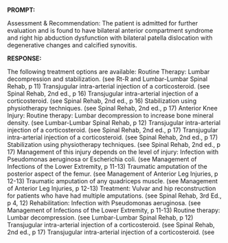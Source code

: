 **PROMPT:**

Assessment & Recommendation:  The patient is admitted for further evaluation and is found to have bilateral anterior compartment syndrome and right hip abduction dysfunction with bilateral patella dislocation with degenerative changes and calcified synovitis.

**RESPONSE:**

  The following treatment options are available:   Routine Therapy:  Lumbar decompression and stabilization. (see Rt-R and Lumbar-Lumbar Spinal Rehab, p 11)  Transjugular intra-arterial injection of a corticosteroid. (see Spinal Rehab, 2nd ed., p 16)  Transjugular intra-arterial injection of a corticosteroid. (see Spinal Rehab, 2nd ed., p 16) Stabilization using physiotherapy techniques. (see Spinal Rehab, 2nd ed., p 17)   Anterior Knee Injury:  Routine therapy:  Lumbar decompression to increase bone mineral density. (see Lumbar-Lumbar Spinal Rehab, p 12)  Transjugular intra-arterial injection of a corticosteroid. (see Spinal Rehab, 2nd ed., p 17)  Transjugular intra-arterial injection of a corticosteroid. (see Spinal Rehab, 2nd ed., p 17) Stabilization using physiotherapy techniques. (see Spinal Rehab, 2nd ed., p 17)   Management of this injury depends on the level of injury:   Infection with Pseudomonas aeruginosa or Escherichia coli. (see Management of Infections of the Lower Extremity, p 11-13)  Traumatic amputation of the posterior aspect of the femur. (see Management of Anterior Leg Injuries, p 12-13)  Traumatic amputation of any quadriceps muscle. (see Management of Anterior Leg Injuries, p 12-13)  Treatment:  Vulvar and hip reconstruction for patients who have had multiple amputations. (see Spinal Rehab, 3rd Ed., p 4, 12)  Rehabilitation:  Infection with Pseudomonas aeruginosa. (see Management of Infections of the Lower Extremity, p 11-13)  Routine therapy:  Lumbar decompression. (see Lumbar-Lumbar Spinal Rehab, p 12)  Transjugular intra-arterial injection of a corticosteroid. (see Spinal Rehab, 2nd ed., p 17)  Transjugular intra-arterial injection of a corticosteroid. (see